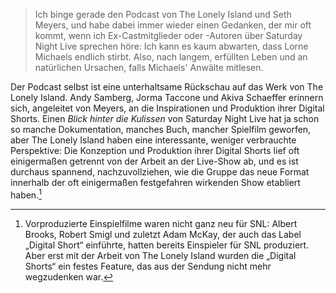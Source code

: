 > Ich binge gerade den Podcast von The Lonely Island und Seth Meyers, und habe dabei immer wieder einen Gedanken, der mir oft kommt, wenn ich Ex-Castmitglieder oder -Autoren über Saturday Night Live sprechen höre: Ich kann es kaum abwarten, dass Lorne Michaels endlich stirbt. Also, nach langem, erfüllten Leben und an natürlichen Ursachen, falls Michaels' Anwälte mitlesen.

Der Podcast selbst ist eine unterhaltsame Rückschau auf das Werk von The Lonely Island. Andy Samberg, Jorma Taccone und Akiva Schaeffer erinnern sich, angeleitet von Meyers, an die Inspirationen und Produktion ihrer Digital Shorts. Einen *Blick hinter die Kulissen* von Saturday Night Live hat ja schon so manche Dokumentation, manches Buch, mancher Spielfilm geworfen, aber The Lonely Island haben eine interessante, weniger verbrauchte Perspektive: Die Konzeption und Produktion ihrer Digital Shorts lief oft einigermaßen getrennt von der Arbeit an der Live-Show ab, und es ist durchaus spannend, nachzuvollziehen, wie die Gruppe das neue Format innerhalb der oft einigermaßen festgefahren wirkenden Show etabliert haben.[^1]

[^1]: Vorproduzierte Einspielfilme waren nicht ganz neu für SNL: Albert Brooks, Robert Smigl und zuletzt Adam McKay, der auch das Label „Digital Short“ einführte, hatten bereits Einspieler für SNL produziert. Aber erst mit der Arbeit von The Lonely Island wurden die „Digital Shorts“ ein festes Feature, das aus der Sendung nicht mehr wegzudenken war.